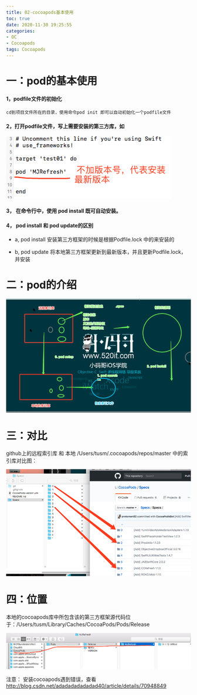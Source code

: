 ```yaml
---
title: 02-cocoapods基本使用
toc: true
date: 2020-11-30 19:25:55
categories: 
- OC
- Cocoapods
tags: Cocoapods
---
```


# 一：pod的基本使用

#### 1，podfile文件的初始化
	
	cd到项目文件所在的目录，使用命令pod init 即可以自动初始化一个podfile文件
	
#### 2，打开podfile文件，写上需要安装的第三方库，如

![](02-cocoapods基本使用/02_001.png)

#### 3，  在命令行中，使用 pod install 既可自动安装。

#### 4， pod install 和 pod update的区别

 - a, pod  install  安装第三方框架的时候是根据Podfile.lock 中的来安装的

 - b, pod  update  将本地第三方框架更新到最新版本，并且更新Podfile.lock，并安装

# 二：pod的介绍

![](02-cocoapods基本使用/02_002.png)

# 三：对比
github上的远程索引库 和 本地 /Users/tusm/.cocoapods/repos/master 中的索引库对比图：

![](02-cocoapods基本使用/02_003.png)

# 四：位置
本地的cocoapods库中所包含该的第三方框架源代码位于：/Users/tusm/Library/Caches/CocoaPods/Pods/Release

![](02-cocoapods基本使用/02_004.png)


注意：  安装cocoapods遇到错误，查看 http://blog.csdn.net/adadadadadadad40/article/details/70948849 

